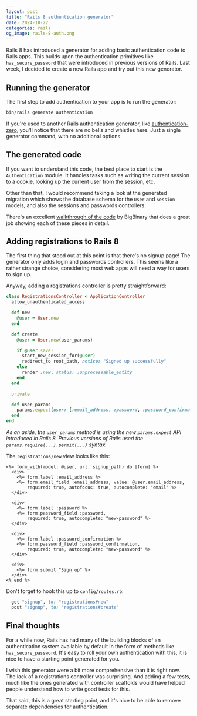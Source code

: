 ```yaml
---
layout: post
title: "Rails 8 authentication generator"
date: 2024-10-22
categories: rails
og_image: rails-8-auth.png
---
```


Rails 8 has introduced a generator
for adding basic authentication code to Rails apps.
This builds upon the authentication primitives
like `has_secure_password`
that were introduced in previous versions of Rails.
Last week, I decided to create a new Rails app
and try out this new generator.

## Running the generator

The first step to add authentication to your app
is to run the generator:

```bash
bin/rails generate authentication
```

If you're used to another Rails authentication generator,
like [authentication-zero](https://github.com/lazaronixon/authentication-zero),
you'll notice that there are no bells and whistles here.
Just a single generator command,
with no additional options.

## The generated code

If you want to understand this code,
the best place to start is
the `Authentication` module.
It handles tasks such as
writing the current session to a cookie,
looking up the current user from the session, etc.

Other than that,
I would recommend taking a look
at the generated migration
which shows the database schema
for the `User` and `Session` models,
and also the sessions and passwords controllers.

There's an excellent
[walkthrough of the code](https://www.bigbinary.com/blog/rails-8-introduces-a-basic-authentication-generator)
by BigBinary
that does a great job
showing each of these pieces in detail.

## Adding registrations to Rails 8

The first thing that stood out
at this point is that
there's no signup page!
The generator only adds
login and passwords controllers.
This seems like a rather strange choice,
considering most web apps will need
a way for users to sign up.

Anyway, adding a registrations controller is pretty straightforward:

```ruby
class RegistrationsController < ApplicationController
  allow_unauthenticated_access

  def new
    @user = User.new
  end

  def create
    @user = User.new(user_params)

    if @user.save!
      start_new_session_for(@user)
      redirect_to root_path, notice: "Signed up successfully"
    else
      render :new, status: :unprocessable_entity
    end
  end

  private

  def user_params
    params.expect(user: [:email_address, :password, :password_confirmation])
  end
end
```

_As an aside,
the `user_params` method is using the new `params.expect` API
introduced in Rails 8.
Previous versions of Rails
used the `params.require(...).permit(...)` syntax._

The `registrations/new` view looks like this:

```erb
<%= form_with(model: @user, url: signup_path) do |form| %>
  <div>
    <%= form.label :email_address %>
    <%= form.email_field :email_address, value: @user.email_address,
        required: true, autofocus: true, autocomplete: "email" %>
  </div>

  <div>
    <%= form.label :password %>
    <%= form.password_field :password,
        required: true, autocomplete: "new-password" %>
  </div>

  <div>
    <%= form.label :password_confirmation %>
    <%= form.password_field :password_confirmation,
        required: true, autocomplete: "new-password" %>
  </div>

  <div>
    <%= form.submit "Sign up" %>
  </div>
<% end %>
```

Don't forget to hook this up to `config/routes.rb`:

```ruby
  get "signup", to: "registrations#new"
  post "signup", to: "registrations#create"
```

## Final thoughts

For a while now,
Rails has had many of the building blocks
of an authentication system available by default
in the form of methods like `has_secure_password`.
It's easy to roll your own authentication with this,
it is nice to have a starting point generated for you.

I wish this generator were a bit more comprehensive than it is right now.
The lack of a registrations controller was surprising.
And adding a few tests,
much like the ones generated with controller scaffolds
would have helped people understand
how to write good tests for this.

That said,
this is a great starting point,
and it's nice to be able to remove
separate dependencies for authentication.
